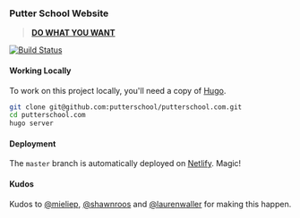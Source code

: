 ### Putter School Website

> **[DO WHAT YOU WANT](https://putterschool.com)**

[![Build Status](https://travis-ci.org/putterschool/putterschool.com.svg)](https://travis-ci.org/putterschool/putterschool.com)

#### Working Locally

To work on this project locally, you'll need a copy of [Hugo](http://gohugo.io/).

```sh
git clone git@github.com:putterschool/putterschool.com.git
cd putterschool.com
hugo server
```

#### Deployment

The `master` branch is automatically deployed on [Netlify](https://www.netlify.com/). Magic!

#### Kudos

Kudos to [@mieliep](https://github.com/mieliep), [@shawnroos](https://github.com/shawnroos) and [@laurenwaller](https://github.com/laurenwaller) for making this happen.

